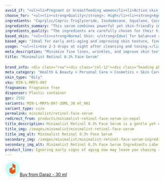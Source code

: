 ```yaml
---
avoid_if: "<ul><li>Pregnant or breastfeeding women</li><li>Active skin irritation</li></ul>"
choose_for: "<ul><li><strong>Quality</strong>: High</li><li><strong>Age</strong>: 20+.</li><li><strong>Skin Types</strong>: Anti-aging, Even skin tone, Acne-prone skin.</li><li><strong>Effective For</strong>: Sun protection.</li></ul>"
ingredients: "Caprylic/Capric Triglyceride, Isododecane, Squalane, Coco-Caprylate/Caprate, Triheptanoin, Tocopherol Acetate, Bakuchiol, Retinol, Polysorbate 20, Ubiquinone (Coenzyme Q10), BHT."
ingredients_summary: "This serum combines powerful yet skin-friendly ingredients like <strong>Retinol</strong> for reducing wrinkles and boosting collagen, <strong>Bakuchiol</strong> as a plant-based alternative for soothing and enhancing retinol benefits, and <strong>Squalane</strong> for deep hydration. <strong>Coenzyme Q10</strong> (Ubiquinone) protects against oxidative stress, while <strong>Tocopherol Acetate (Vitamin E)</strong> nourishes and repairs. Lightweight emollients like <strong>Caprylic/Capric Triglyceride</strong>, <strong>Coco-Caprylate/Caprate</strong>, and <strong>Isododecane</strong> ensure a silky, non-greasy finish for smooth application."
ingredients_quality: "The ingredients are carefully chosen for their high efficacy and skin compatibility. <strong>Clinically proven actives</strong> like Retinol and Coenzyme Q10 work synergistically with gentle botanicals like Bakuchiol for maximum results with minimal irritation. The base is enriched with <strong>high-quality emollients and antioxidants</strong>, ensuring the formula is lightweight, non-comedogenic, and suitable for sensitive skin types."
based_skin: "<ul><li><strong>Normal Skin: </strong>Ideal for balanced skin types, providing effective anti-aging benefits without over-drying or irritating.</li><li><strong>Oily Skin: </strong>Works well for oily skin by promoting cell turnover and addressing clogged pores and acne.</li><li><strong>Dry Skin: </strong>Nourishing ingredients keep skin hydrated while the Retinol targets skin texture and tone.</li><li><strong>Sensitive Skin: </strong>Gentle enough for sensitive skin, but it’s recommended to introduce gradually to minimize irritation.</li></ul>"
based_age: "Ideal for early anti-aging and improving skin texture, fine lines, and uneven skin tone.</li><li><strong>40s and above</strong>: Helps reduce deeper wrinkles and boosts collagen production to maintain youthful skin.</li></ul>"
usage: "<ul><li>Use 2-3 drops at night after cleansing and toning.</li><li>Gently massage onto the face and neck, avoiding the eye area.</li><li>Follow with a moisturizer to lock in hydration.</li><li>Start by using 2-3 times a week and gradually increase frequency.</li></ul>"
meta_description: "Minimize fine lines, wrinkles, and improve skin texture with Minimalist Retinol 0.3% Face Serum, a gentle formula suitable for all skin types."
title: "Minimalist Retinol 0.3% Face Serum"

brand_info: <div class="row"><div class="col-12"><div class="heading pb-28"><h2>What minimalist stands for</h2></div></div><div class="col-md-3"><div class="mb-40 text-md-left"><h3 class="mb-2">Transparency</h3><p>Full disclosure of ingredients used & their concentration</p></div></div><div class="col-md-3"><div class="mb-40 text-md-left"><h3 class="mb-2">Efficacy</h3><p>Formulations developed in our in-house laboratories</p></div></div><div class="col-md-3"><div class="mb-40 text-md-left"><h3 class="mb-2">Affordable</h3><p>Skincare, accessible to all</p></div></div><div class="col-md-3"><div class="mb-40 text-md-left"><h3 class="mb-2">Only the best</h3><p>Ingredients sourced from across the world</p></div></div></div>
meta_category: "Health & Beauty > Personal Care > Cosmetics > Skin Care > Lotion & Moisturizer"
skin_type: "Oily"
sku: MIN-L-MRFS-007
fragnance: Fragnance free
dispenser: Plastic container
gpc: 2592
variants: MIN-L-MRFS-007-30ML_30 ml_961
variant_type: size
permalink: minimalist/retinol-face-serum
redirect_from: products/minimalist-retinol-face-serum-in-nepal
title_description: Minimalist Retinol 0.3% Face Serum is a gentle yet effective anti-aging treatment designed to reduce fine lines, wrinkles, and promote skin renewal. Formulated with 0.3% Retinol, this serum helps to accelerate skin turnover, revealing smoother, younger-looking skin over time. Perfect for those who are new to Retinol or looking for a mild introduction to its benefits, it also provides deep hydration and promotes even skin texture without causing irritation.
title_img: /images/minimalist/minimalist-retinol-face-serum
title_img_alt: Minimalist Retinol 0.3% Face Serum
secondary_img: /images/minimalist/minimalist-retinol-face-serum-ingredients-label
secondary_img_alt: Minimalist Retinol 0.3% Face Serum Ingredients Label
product_line: Ignoring early signs of aging now may leave you chasing results later.
---
```

<div class="col-lg-6 col-sm-6 mb-5 mb-lg-0 text-left">
    <p>
        <a href="https://s.daraz.com.np/s.gKT7?cc" class="link-title" title="daraz icon link to product"><img loading="lazy" src="/images/icons/social/daraz-icon.webp" alt="daraz icon link to product" class="m-2"
            style="width: 48px;">Buy from Daraz - 30 ml
        </a>
    </p>
</div>